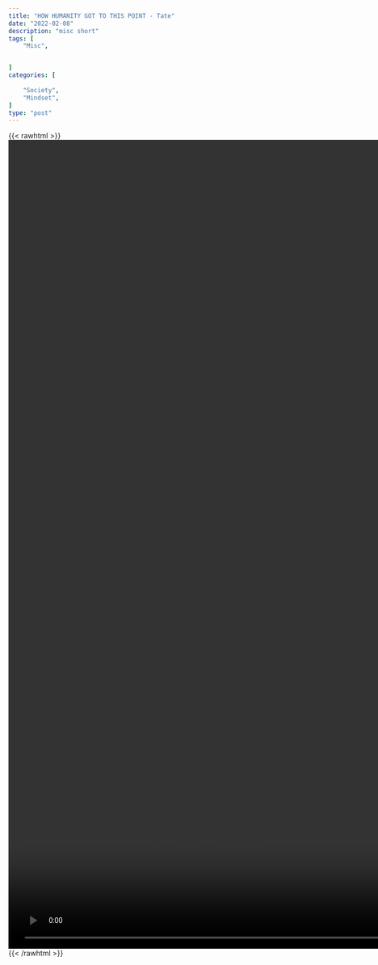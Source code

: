 ```yaml
---
title: "HOW HUMANITY GOT TO THIS POINT - Tate"
date: "2022-02-08"
description: "misc short"
tags: [
    "Misc",


]
categories: [
    
    "Society",
    "Mindset",
]
type: "post"
---
```

{{< rawhtml >}}
    <video style="height:40vh;width:auto" overflow="hidden" controls>
        <source src="https://clips.dev00ps.com/MISC/HOW%20HUMANITY%20GOT%20TO%20THIS%20POINT.mp4" type="video/mp4"> 
    </video>
{{< /rawhtml >}}
